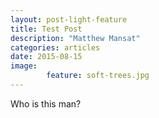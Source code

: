 ```yaml
---
layout: post-light-feature
title: Test Post
description: "Matthew Mansat"
categories: articles
date: 2015-08-15
image: 
        feature: soft-trees.jpg
---
```

Who is this man?
